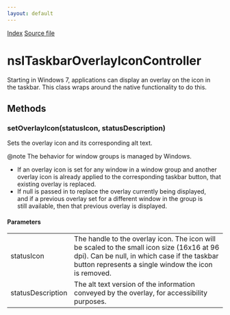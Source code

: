 ```yaml
---
layout: default
---
```

<div id='links'><a href="../index.html">Index</a>
<a href="http://dxr.mozilla.org/mozilla-central/source/widget/nsITaskbarOverlayIconController.idl">Source file</a>
</div>

# nsITaskbarOverlayIconController #
  
Starting in Windows 7, applications can display an overlay on the icon in  
the taskbar. This class wraps around the native functionality to do this.  
  

## Methods ##

### setOverlayIcon(statusIcon, statusDescription) ###
  
Sets the overlay icon and its corresponding alt text.  
  
  
@note The behavior for window groups is managed by Windows.  
- If an overlay icon is set for any window in a window group and another  
  overlay icon is already applied to the corresponding taskbar button, that  
  existing overlay is replaced.  
- If null is passed in to replace the overlay currently being displayed,  
  and if a previous overlay set for a different window in the group is  
  still available, then that previous overlay is displayed.  
  

#### Parameters ####

<table>

<tr>
<td>statusIcon</td>
<td>The handle to the overlay icon. The icon will be scaled  
                  to the small icon size (16x16 at 96 dpi). Can be null, in  
                  which case if the taskbar button represents a single window  
                  the icon is removed.  
</td>
</tr>

<tr>
<td>statusDescription</td>
<td>The alt text version of the information  
                         conveyed by the overlay, for accessibility  
                         purposes.  
</td>
</tr>

</table>
